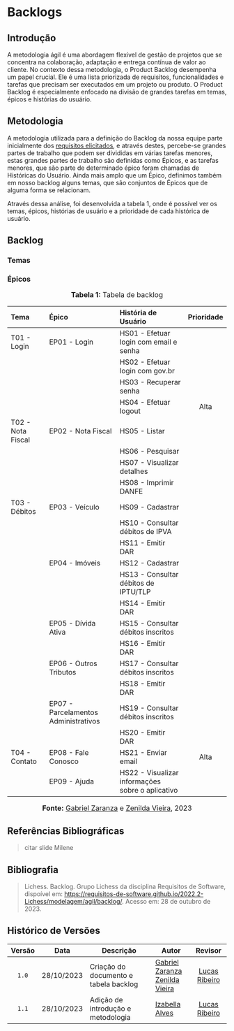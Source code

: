 # Backlogs

## Introdução
A metodologia ágil é uma abordagem flexível de gestão de projetos que se concentra na colaboração, adaptação e entrega contínua de valor ao cliente. No contexto dessa metodologia, o Product Backlog desempenha um papel crucial. Ele é uma lista priorizada de requisitos, funcionalidades e tarefas que precisam ser executados em um projeto ou produto. O Product Backlog é especialmente enfocado na divisão de grandes tarefas em temas, épicos e histórias do usuário.

## Metodologia
A metodologia utilizada para a definição do Backlog da nossa equipe parte inicialmente dos [requisitos elicitados](https://requisitos-de-software.github.io/2023.2-Economia-DF/elicitacao/requisitos-elicitados/#tabela-de-requisitos-elicitados), e através destes, percebe-se grandes partes de trabalho que podem ser divididas em várias tarefas menores, estas grandes partes de trabalho são definidas como Épicos, e as tarefas menores, que são parte de determinado épico foram chamadas de Históricas do Usuário. Ainda mais amplo que um Épico, definimos também em nosso backlog alguns temas, que são conjuntos de Épicos que de alguma forma se relacionam. 

Através dessa análise, foi desenvolvida a tabela 1, onde é possível ver os temas, épicos, histórias de usuário e a prioridade de cada histórica de usuário.
## Backlog

### Temas

### Épicos

<div align="center">
<font size="3"><p style="text-align: center"><b>Tabela 1:</b> Tabela de backlog</p></font>
</div>

|Tema|Épico|História de Usuário|Prioridade|
|:---|:----|:------------------|:--------:|
| T01 - Login | EP01 - Login |  HS01 - Efetuar login com email e senha |  |  |
|  |  |  HS02 - Efetuar login com gov.br |  |  |
|  |  |  HS03 - Recuperar senha |  |  |
|  |  |  HS04 - Efetuar logout | Alta | INT19 |
| T02 - Nota Fiscal | EP02 - Nota Fiscal |  HS05 - Listar |  |  |
|  |  |  HS06 - Pesquisar |  |  |
|  |  |  HS07 - Visualizar detalhes |  |  |
|  |  |  HS08 - Imprimir DANFE |  |  |
| T03 - Débitos | EP03 - Veículo |  HS09 - Cadastrar |  |  |
|  |  |  HS10 - Consultar débitos de IPVA |  |  |
|  |  |  HS11 - Emitir DAR |  |  |
|  | EP04 - Imóveis |  HS12 - Cadastrar |  |  |
|  |  |  HS13 - Consultar débitos de IPTU/TLP |  |  |
|  |  |  HS14 - Emitir DAR |  |  |
|  | EP05 - Dívida Ativa |  HS15 - Consultar débitos inscritos |  |  |
|  |  |  HS16 - Emitir DAR |  |  |
|  | EP06 - Outros Tributos |  HS17 - Consultar débitos inscritos |  |  |
|  |  |  HS18 - Emitir DAR |  |  |
|  | EP07 - Parcelamentos Administrativos |  HS19 - Consultar débitos inscritos |  |  |
|  |  |  HS20 - Emitir DAR |  |  |
| T04 - Contato | EP08 - Fale Conosco |  HS21 - Enviar email | Alta | INT11 |
|  | EP09 - Ajuda | HS22 - Visualizar informações sobre o aplicativo |  |  |

<div align="center">
<font size="3"><p style="text-align: center"><b>Fonte:</b> <a href="https://github.com/GZaranza">Gabriel Zaranza</a> e <a href="https://github.com/zenildavieira">Zenilda Vieira</a>, 2023</p></font>
</div>

## Referências Bibliográficas

> citar slide Milene
> 

## Bibliografia

> Lichess. Backlog. Grupo Lichess da disciplina Requisitos de Software, dispoível em: <https://requisitos-de-software.github.io/2022.2-Lichess/modelagem/agil/backlog/>. Acesso em: 28 de outubro de 2023.

## Histórico de Versões

|Versão|Data|Descrição|Autor|Revisor|
|:----:|----|---------|-----|:-------:|
|`1.0`|28/10/2023|Criação do documento e tabela backlog|[Gabriel Zaranza](https://github.com/GZaranza) <br> [Zenilda Vieira](https://github.com/zenildavieira)|[Lucas Ribeiro](https://github.com/lucassouzs)|
|`1.1`|28/10/2023|Adição de introdução e metodologia|[Izabella Alves](https://github.com/izabellaalves)|[Lucas Ribeiro](https://github.com/lucassouzs)|

